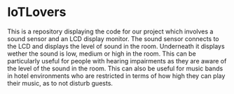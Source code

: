 # IoTLovers

This is a repository displaying the code for our project which involves a sound sensor and an LCD display monitor. 
The sound sensor connects to the LCD and displays the level of sound in the room. Underneath it displays wether the sound is low, medium or high in 
the room. 
This can be particularly useful for people with hearing impairments as they are aware of the level of the sound in the room. 
This can also be useful for music bands in hotel environments who are restricted in terms of how high they can play their music, as to not disturb guests.
